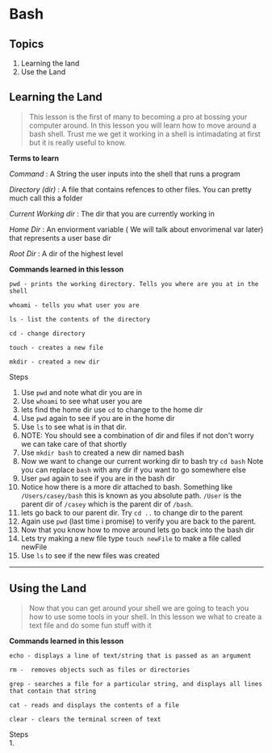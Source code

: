 # Bash 

## Topics 
1. Learning the land
2. Use the Land 


## Learning the Land 
> This lesson is the first of many to becoming a pro at bossing your computer around. In this lesson you will learn how to move around a bash shell. Trust me we get it working in a shell is intimadating at first but it is really useful to know. 

**Terms to learn** <br/>

*Command*
    : A String the user inputs into the shell that runs a program

*Directory (dir)*
    : A file that contains refences to other files. You can pretty much call this a folder

*Current Working dir*
    : The dir that you are currently working in 

*Home Dir*
    : An enviorment variable ( We will talk about envorimenal var later) that represents a user base dir

*Root Dir*
    : A dir of the highest level 

**Commands learned in this lesson**

```
pwd - prints the working directory. Tells you where are you at in the shell 

whoami - tells you what user you are

ls - list the contents of the directory 

cd - change directory 

touch - creates a new file

mkdir - created a new dir
```

Steps <br>
1. Use `pwd` and note what dir you are in 
2. Use `whoami` to see what user you are 
3. lets find the home dir use `cd` to change to the home dir
4. Use `pwd` again to see if you are in the home dir
5. Use `ls` to see what is in that dir. 
6. NOTE: You should see a combination of dir and files if not don't worry we can take care of that shortly 
7. Use `mkdir bash` to created a new dir named bash
8. Now we want to change our current working dir to bash try `cd bash` Note you can replace `bash` with any dir if you want to go somewhere else 
9. User `pwd` again to see if you are in the bash dir 
10. Notice how there is a more dir attached to bash. Something like `/Users/casey/bash` this is known as you absolute path. `/User` is the parent dir of `/casey` which is the parent dir of `/bash`. 
11. lets go back to our parent dir. Try `cd ..` to change dir to the parent
12. Again use `pwd` (last time i promise) to verify you are back to the parent. 
13. Now that you know how to move around lets go back into the bash dir 
14. Lets try making a new file type `touch newFile` to make a file called newFile
15. Use `ls` to see if the new files was created

---



## Using the Land 
> Now that you can get around your shell we are going to teach you how to use some tools in your shell. In this lesson we what to create a text file and do some fun stuff with it 


**Commands learned in this lesson**

```
echo - displays a line of text/string that is passed as an argument 

rm -  removes objects such as files or directories

grep - searches a file for a particular string, and displays all lines that contain that string

cat - reads and displays the contents of a file

clear - clears the terminal screen of text
```

Steps <br>
1. 
